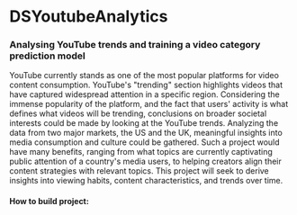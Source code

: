 # DSYoutubeAnalytics
### Analysing YouTube trends and training a video category prediction model

YouTube currently stands as one of the most popular platforms for video content consumption. YouTube's "trending" section highlights videos that have captured widespread attention in a specific region. Considering the immense popularity of the platform, and the fact that users' activity is what defines what videos will be trending, conclusions on broader societal interests could be made by looking at the YouTube trends. Analyzing the data from two major markets, the US and the UK, meaningful insights into media consumption and culture could be gathered. Such a project would have many benefits, ranging from what topics are currently captivating public attention of a country's media users, to helping creators align their content strategies with relevant topics. This project will seek to derive insights into viewing habits, content characteristics, and trends over time.


#### How to build project:
